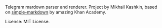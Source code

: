 Telegram mardown parser and renderer. Project by Mikhail Kashkin, based on [simple-markdown](https://github.com/Khan/simple-markdown) by amazing Khan Academy.

License: MIT License.

